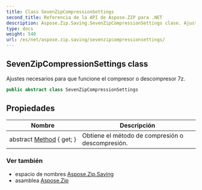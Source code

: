 ```yaml
---
title: Class SevenZipCompressionSettings
second_title: Referencia de la API de Aspose.ZIP para .NET
description: Aspose.Zip.Saving.SevenZipCompressionSettings clase. Ajustes necesarios para que funcione el compresor o descompresor 7z.
type: docs
weight: 540
url: /es/net/aspose.zip.saving/sevenzipcompressionsettings/
---
```

## SevenZipCompressionSettings class

Ajustes necesarios para que funcione el compresor o descompresor 7z.

```csharp
public abstract class SevenZipCompressionSettings
```

## Propiedades

| Nombre | Descripción |
| --- | --- |
| abstract [Method](../../aspose.zip.saving/sevenzipcompressionsettings/method/) { get; } | Obtiene el método de compresión o descompresión. |

### Ver también

* espacio de nombres [Aspose.Zip.Saving](../../aspose.zip.saving/)
* asamblea [Aspose.Zip](../../)


